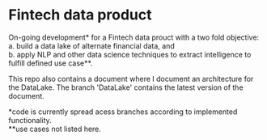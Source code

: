 # Fintech data product

On-going development* for a Fintech data prouct with a two fold objective:  
a. build a data lake of alternate financial data, and   
b. apply NLP and other data science techniques to extract intelligence to fulfill defined use case**. 

This repo also contains a document where I document an architecture for the DataLake. The branch 'DataLake' contains the latest version of the document.

*code is currently spread acess branches according to implemented functionality.  
**use cases not listed here.  



